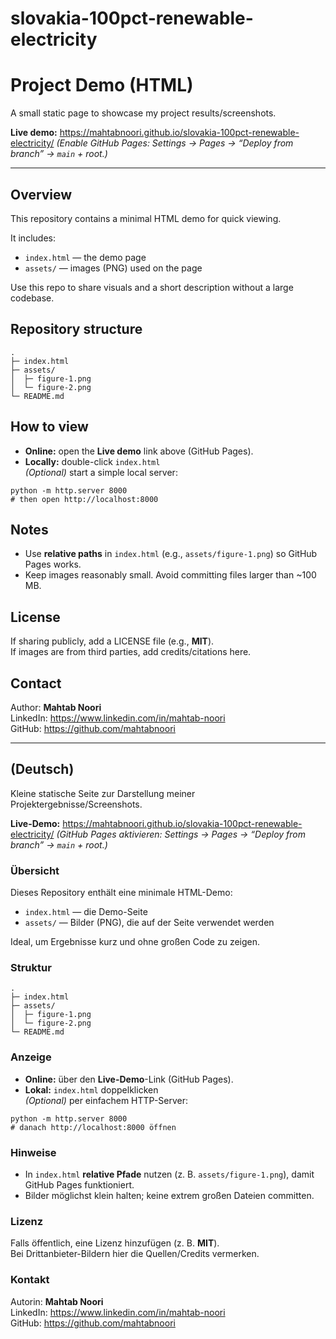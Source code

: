 # slovakia-100pct-renewable-electricity

# Project Demo (HTML)

A small static page to showcase my project results/screenshots.

**Live demo:** https://mahtabnoori.github.io/slovakia-100pct-renewable-electricity/
*(Enable GitHub Pages: Settings → Pages → “Deploy from branch” → `main` + root.)*

---

## Overview
This repository contains a minimal HTML demo for quick viewing.

It includes:
- `index.html` — the demo page
- `assets/` — images (PNG) used on the page

Use this repo to share visuals and a short description without a large codebase.

## Repository structure
~~~
.
├─ index.html
├─ assets/
│  ├─ figure-1.png
│  └─ figure-2.png
└─ README.md
~~~

## How to view
- **Online:** open the **Live demo** link above (GitHub Pages).
- **Locally:** double-click `index.html`  
  *(Optional)* start a simple local server:
~~~
python -m http.server 8000
# then open http://localhost:8000
~~~

## Notes
- Use **relative paths** in `index.html` (e.g., `assets/figure-1.png`) so GitHub Pages works.
- Keep images reasonably small. Avoid committing files larger than ~100 MB.

## License
If sharing publicly, add a LICENSE file (e.g., **MIT**).  
If images are from third parties, add credits/citations here.

## Contact
Author: **Mahtab Noori**  
LinkedIn: https://www.linkedin.com/in/mahtab-noori  
GitHub: https://github.com/mahtabnoori

---

## (Deutsch)

Kleine statische Seite zur Darstellung meiner Projektergebnisse/Screenshots.

**Live-Demo:** https://mahtabnoori.github.io/slovakia-100pct-renewable-electricity/
*(GitHub Pages aktivieren: Settings → Pages → “Deploy from branch” → `main` + root.)*

### Übersicht
Dieses Repository enthält eine minimale HTML-Demo:
- `index.html` — die Demo-Seite
- `assets/` — Bilder (PNG), die auf der Seite verwendet werden

Ideal, um Ergebnisse kurz und ohne großen Code zu zeigen.

### Struktur
~~~
.
├─ index.html
├─ assets/
│  ├─ figure-1.png
│  └─ figure-2.png
└─ README.md
~~~

### Anzeige
- **Online:** über den **Live-Demo**-Link (GitHub Pages).
- **Lokal:** `index.html` doppelklicken  
  *(Optional)* per einfachem HTTP-Server:
~~~
python -m http.server 8000
# danach http://localhost:8000 öffnen
~~~

### Hinweise
- In `index.html` **relative Pfade** nutzen (z. B. `assets/figure-1.png`), damit GitHub Pages funktioniert.
- Bilder möglichst klein halten; keine extrem großen Dateien committen.

### Lizenz
Falls öffentlich, eine Lizenz hinzufügen (z. B. **MIT**).  
Bei Drittanbieter-Bildern hier die Quellen/Credits vermerken.

### Kontakt
Autorin: **Mahtab Noori**  
LinkedIn: https://www.linkedin.com/in/mahtab-noori  
GitHub: https://github.com/mahtabnoori
